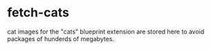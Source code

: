 # fetch-cats
cat images for the "cats" blueprint extension are stored here to avoid packages of hunderds of megabytes.

